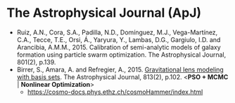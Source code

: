 # The Astrophysical Journal (ApJ)

* Ruiz, A.N., Cora, S.A., Padilla, N.D., Domínguez, M.J., Vega-Martínez, C.A., Tecce, T.E., Orsi, Á., Yaryura, Y., Lambas, D.G., Gargiulo, I.D. and Arancibia, A.M.M., 2015. Calibration of semi-analytic models of galaxy formation using particle swarm optimization. The Astrophysical Journal, 801(2), p.139.
* Birrer, S., Amara, A. and Refregier, A., 2015. [Gravitational lens modeling with basis sets](https://iopscience.iop.org/article/10.1088/0004-637X/813/2/102/meta). The Astrophysical Journal, 813(2), p.102. <**PSO + MCMC** | **Nonlinear Optimization**>
  * https://cosmo-docs.phys.ethz.ch/cosmoHammer/index.html
